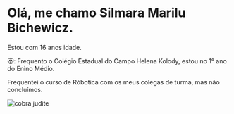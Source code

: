 
# Olá, me chamo Silmara Marilu Bichewicz.

 Estou com 16 anos idade.
 
 😻: Frequento o Colégio Estadual do Campo Helena Kolody, estou no 1° ano do Enino Médio.
 
 Frequentei o curso de Róbotica com os meus colegas de turma, mas não concluímos. 
 
![cobra judite](https://c.tenor.com/4GpXPHRv5OoAAAAC/tenor.gif0)
